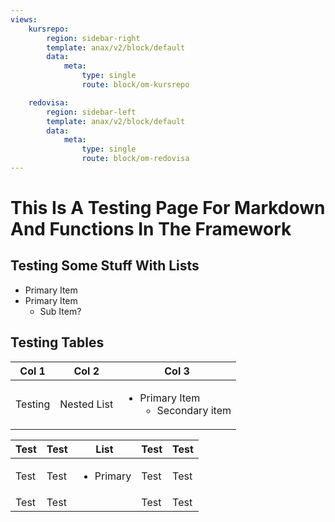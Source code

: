 ```yaml
---
views:
    kursrepo:
        region: sidebar-right
        template: anax/v2/block/default
        data:
            meta:
                type: single
                route: block/om-kursrepo

    redovisa:
        region: sidebar-left
        template: anax/v2/block/default
        data:
            meta:
                type: single
                route: block/om-redovisa
---
```


This Is A Testing Page For Markdown And Functions In The Framework
======

Testing Some Stuff With Lists
------------------------------

* Primary Item
* Primary Item
    * Sub Item?

Testing Tables
---------------

| Col 1 | Col 2 | Col 3 |
|-------|-------|-------|
| Testing | Nested List | <ul><li>Primary Item <ul><li>Secondary item</li></ul></li></ul> |


|Test   |  Test |          List                 |  Test |  Test |
|:---|:---|:---------------------------:|:---|:---|
| Test  | Test  | <ul><li>Primary</li><ul> | Test  | Test  |
| Test  | Test  |                           |  Test |  Test |
